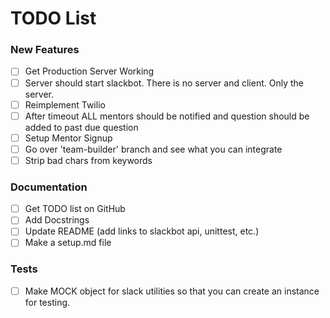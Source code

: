 # TODO List

### New Features
- [ ] Get Production Server Working
- [ ] Server should start slackbot. There is no server and client. Only the server.
- [ ] Reimplement Twilio
- [ ] After timeout ALL mentors should be notified and question should be added to past due
   question
- [ ] Setup Mentor Signup
- [ ] Go over 'team-builder' branch and see what you can integrate
- [ ] Strip bad chars from keywords

### Documentation
- [ ] Get TODO list on GitHub
- [ ] Add Docstrings
- [ ] Update README (add links to slackbot api, unittest, etc.)
- [ ] Make a setup.md file

### Tests
- [ ] Make MOCK object for slack utilities so that you can create an instance for testing.
